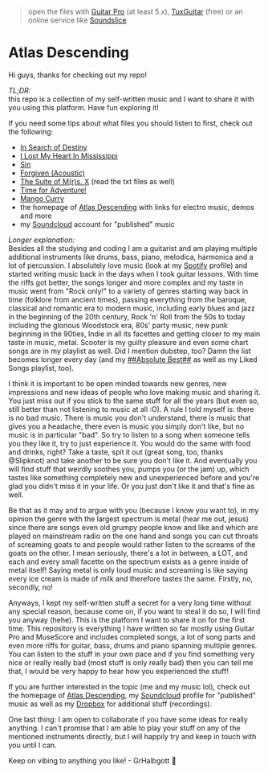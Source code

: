 > open the files with [Guitar Pro](https://www.guitar-pro.com) (at least 5.x), [TuxGuitar](https://sourceforge.net/projects/tuxguitar/) (free) or an online service like [Soundslice](https://www.soundslice.com)

# Atlas Descending

Hi guys, thanks for checking out my repo!

*TL;DR:*  
this repo is a collection of my self-written music and I want to share it with you using this platform. Have fun exploring it!

If you need some tips about what files you should listen to first, check out the following:

- [In Search of Destiny](./Goodies/probably%20finished/In%20Search%20of%20Destiny.gp5)
- [I Lost My Heart In Mississippi](./Goodies/Songs/I%20Lost%20My%20Heart%20in%20Mississippi.gp5)
- [Sin](./Goodies/probably%20finished/Sin.gp5)
- [Forgiven (Acoustic)](./Goodies/probably%20finished/Forgiven%20(Acoustic).gp5)
- [The Suite of M(r)s. X](./Goodies/The%20Suite%20of%20M(r)s.%20X/) (read the txt files as well)
- [Time for Adventure!](./Goodies/Songs/Time%20for%20Adventure!.gp5)
- [Mango Curry](./Collec/Riffs/bass/Mango%20Curry.gp5)
- the homepage of [Atlas Descending](https://www.ultimate-guitar.com/u/GrHalbgott) with links for electro music, demos and more
- my [Soundcloud](https://soundcloud.com/grhalbgott) account for "published" music

*Longer explanation:*  
Besides all the studying and coding I am a guitarist and am playing multiple additional instruments like drums, bass, piano, melodica, harmonica and a lot of percussion. I absolutely love music (look at my [Spotify](https://open.spotify.com/user/w2on4iq7y2j9cw928mivcrf9c?si=e2792517e44c4d1e) profile) and started writing music back in the days when I took guitar lessons. With time the riffs got better, the songs longer and more complex and my taste in music went from "Rock only!" to a variety of genres starting way back in time (folklore from ancient times), passing everything from the baroque, classical and romantic era to modern music, including early blues and jazz in the beginning of the 20th century, Rock 'n' Roll from the 50s to today including the glorious Woodstock era, 80s' party music, new punk beginning in the 90ties, Indie in all its facettes and getting closer to my main taste in music, metal. Scooter is my guilty pleasure and even some chart songs are in my playlist as well. Did I mention dubstep, too? Damn the list becomes longer every day (and my [##Absolute Best##](https://open.spotify.com/playlist/07x1lpoI77AKsmWtqJIGaR?si=0081befc9c4a49df) as well as my Liked Songs playlist, too).

I think it is important to be open minded towards new genres, new impressions and new ideas of people who love making music and sharing it. You just miss out if you stick to the same stuff for all the years (but even so, still better than not listening to music at all :O). A rule I told myself is: there is no bad music. There is music you don't understand, there is music that gives you a headache, there even is music you simply don't like, but no music is in particular "bad". So try to listen to a song when someone tells you they like it, try to just experience it. You would do the same with food and drinks, right? Take a taste, spit it out (great song, too, thanks @Slipknot) and take another to be sure you don't like it. And eventually you will find stuff that weirdly soothes you, pumps you (or the jam) up, which tastes like something completely new and unexperienced before and you're glad you didn't miss it in your life. Or you just don't like it and that's fine as well.

Be that as it may and to argue with you (because I know you want to), in my opinion the genre with the largest spectrum is metal (hear me out, jesus) since there are songs even old grumpy people know and like and which are played on mainstream radio on the one hand and songs you can cut throats of screaming goats to and people would rather listen to the screams of the goats on the other. I mean seriously, there's a lot in between, a LOT, and each and every small facette on the spectrum exists as a genre inside of metal itself! Saying metal is only loud music and screaming is like saying every ice cream is made of milk and therefore tastes the same. Firstly, no, secondly, no!

Anyways, I kept my self-written stuff a secret for a very long time without any special reason, because come on, if you want to steal it do so, I will find you anyway (hehe). This is the platform I want to share it on for the first time. This repository is everything I have written so far mostly using Guitar Pro and MuseScore and includes completed songs, a lot of song parts and even more riffs for guitar, bass, drums and piano spanning multiple genres. You can listen to the stuff in your own pace and if you find something very nice or really really bad (most stuff is only really bad) then you can tell me that, I would be very happy to hear how you experienced the stuff!

If you are further interested in the topic (me and my music lol), check out the homepage of [Atlas Descending](https://www.ultimate-guitar.com/u/GrHalbgott), my [Soundcloud](https://soundcloud.com/grhalbgott) profile for "published" music as well as my [Dropbox](https://www.dropbox.com/sh/s8uwrjnbtc8l1b5/AAB25NPUO0aPG_coNLp_veO4a?dl=0) for additional stuff (recordings).

One last thing: I am open to collaborate if you have some ideas for really anything. I can't promise that I am able to play your stuff on any of the mentioned instruments directly, but I will happily try and keep in touch with you until I can.

Keep on vibing to anything you like! - GrHalbgott 🤘
